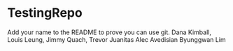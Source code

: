 # TestingRepo
Add your name to the README to prove you can use git.
Dana Kimball, 
Louis Leung, 
Jimmy Quach,
Trevor Juanitas
Alec Avedisian
Byunggwan Lim
